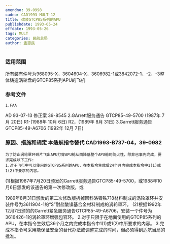 ```yaml
---
amendno: 39-0998
cadno: CAD1993-MULT-12
title: 改装GTCP85系列的APU
publishdate: 1993-05-24
effdate: 1993-05-26
tags: MULT
categories: 民航总局
author: 孟惠民
---
```


### 适用范围 
所有装有件号为968095-X，3604604-X，3606982-1或3842072-1，-2，-3整体铸造涡轮盘的GTCP85系列APU的飞机

<!--more-->
### 参考文件
    1.FAA 
AD 93-07-13 修正案 39-8545 
2.GArrett服务通告 GTCP85-49-5700 (1987年 7月 20日) R1-(1988年 10月 6日)                R2，(1989年 8月 31日) 
3.Garrett服务通告 GTCP85-49-A6706 (1992年 12月 7日) 

### 原因、措施和规定 本适航指令替代 CAD1993-B737-04，39-0982 
    为了防止涡轮罩环碎片飞出APU打穿APU舱从而降低整个APU舱的防火性，除非已事先完成，要求完成以下工作: 
    1.对于飞行中可以使用的GTCP85系列的APU，在本指令生效后24个月内完成本指令中1(1)或1(2)中要求的内容。 
(1)根据1987年7月20日颁发的Garrett服务通告GTCP85-49-5700，或1988年10月6日颁发的该通告的第一次修改版，或
       
1989年8月31日颁发的第二次修改版拆掉因科洛镍铁718材料制成的涡轮罩环并安装件号为3611904-1的“S”耐盐酸镍基合金材料制成的涡轮罩环。 
(2)根据1992年12月7日颁的的Garrett紧急服务通告GTCP85-49-A6706，安装一个件号为3616426-1的涡轮罩环增强包容环。
    2.对于只限于在地面使用的GTCP85系列的APU，在本指令生效后36个月之内完成本指令中1(1)或1(2)中所要求的内容。 
    3.完成本指令可采用能保证安全的替代办法或调整完成的时间，但必须得到适航当局的批准。

